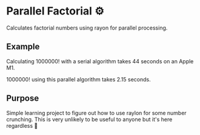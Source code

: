 # Parallel Factorial ⚙️

Calculates factorial numbers using rayon for parallel processing.

## Example

Calculating 1000000! with a serial algorithm takes 44 seconds on an Apple M1.

1000000! using this parallel algorithm takes 2.15 seconds.

## Purpose

Simple learning project to figure out how to use raylon for some number
crunching. This is very unlikely to be useful to anyone but it's here
regardless 🙂

